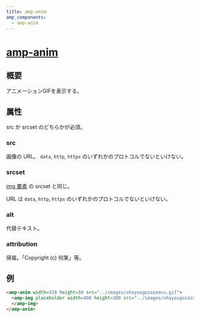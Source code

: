 ```yaml
---
title: amp-anim
amp_components:
  - amp-anim
---
```


# [amp-anim](https://www.ampproject.org/docs/reference/extended/amp-anim.html)

## 概要

アニメーションGIFを表示する。

## 属性

src か srcset のどちらかが必須。

### src

画像の URL。 `data`, `http`, `https` のいずれかのプロトコルでないといけない。

### srcset

[img 要素](https://html.spec.whatwg.org/multipage/embedded-content.html#the-img-element)
の srcset と同じ。

URL は `data`, `http`, `https` のいずれかのプロトコルでないといけない。

### alt

代替テキスト。

### attribution

帰属。「Copyright (c) 何某」等。

<!-- ちょっとよくわからない
### autoplay

値: ""
-->

<!-- ちょっとよくわからない
### controls
-->

## 例

```html
<amp-anim width=320 height=50 src="../images/ohayougozaimasu.gif">
  <amp-img placeholder width=400 height=300 src="../images/ohayougozaima.png">
  </amp-img>
</amp-anim>
```

<amp-anim width=320 height=50 src="../images/ohayougozaimasu.gif">
  <amp-img placeholder width=400 height=300 src="../images/ohayougozaimasu.gif">
  </amp-img>
</amp-anim>

